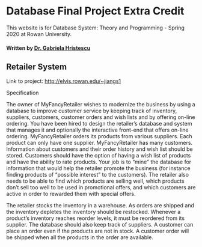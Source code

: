 # Database Final Project Extra Credit

This website is for Database System: Theory and Programming - Spring 2020 at Rowan University.
#### Written by [Dr. Gabriela Hristescu](http://elvis.rowan.edu/~hristescu)

## Retailer System
Link to project: http://elvis.rowan.edu/~jiangs1

Specification

The owner of MyFancyRetailer wishes to modernize the business by using a database to improve customer service by keeping track of inventory, suppliers, customers, customer orders and wish lists and by offering on-line ordering. You have been hired to design the retailer’s database and system that manages it and optionally the interactive front-end that offers on-line ordering. MyFancyRetailer orders its products from various suppliers. Each product can only have one supplier. MyFancyRetailer has many customers. Information about customers and their order history and wish list should be stored.  Customers should have the option of having a wish list of products and have the ability to rate products. Your job is to “mine” the database for information that would help the retailer promote the business (for instance finding products of “possible interest” to the customers). The retailer also needs to be able to find which products are selling well, which products don’t sell too well to be used in promotional offers, and which customers are active in order to rewarded them with special offers.

The retailer stocks the inventory in a warehouse. As orders are shipped and the inventory depletes the inventory should be restocked. Whenever a product’s inventory reaches reorder levels, it must be reordered from its supplier. The database should also keep track of suppliers. A customer can place an order even if the products are not in stock. A customer order will be shipped when all the products in the order are available.
